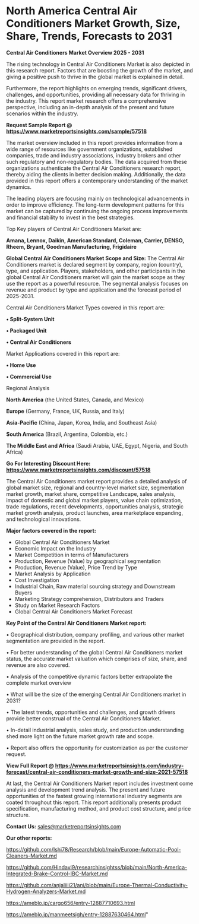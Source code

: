 # North America Central Air Conditioners Market Growth, Size, Share, Trends, Forecasts to 2031

<Strong> Central Air Conditioners Market Overview 2025 - 2031</strong>

The rising technology in Central Air Conditioners Market is also depicted in this research report. Factors that are boosting the growth of the market, and giving a positive push to thrive in the global market is explained in detail.

Furthermore, the report highlights on emerging trends, significant drivers, challenges, and opportunities, providing all necessary data for thriving in the industry. This report market research offers a comprehensive perspective, including an in-depth analysis of the present and future scenarios within the industry.

<strong>Request Sample Report @ <a href=https://www.marketreportsinsights.com/sample/57518>https://www.marketreportsinsights.com/sample/57518</a></strong>

The market overview included in this report provides information from a wide range of resources like government organizations, established companies, trade and industry associations, industry brokers and other such regulatory and non-regulatory bodies. The data acquired from these organizations authenticate the Central Air Conditioners research report, thereby aiding the clients in better decision making. Additionally, the data provided in this report offers a contemporary understanding of the market dynamics.

The leading players are focusing mainly on technological advancements in order to improve efficiency. The long-term development patterns for this market can be captured by continuing the ongoing process improvements and financial stability to invest in the best strategies.

Top Key players of Central Air Conditioners Market are:

<strong>Amana, Lennox, Daikin, American Standard, Coleman, Carrier, DENSO, Rheem, Bryant, Goodman Manufacturing, Frigidaire</strong>

<strong><b>Global Central Air Conditioners Market Scope and Size:</b></strong>
The Central Air Conditioners market is declared segment by company, region (country), type, and application. Players, stakeholders, and other participants in the global Central Air Conditioners market will gain the market scope as they use the report as a powerful resource. The segmental analysis focuses on revenue and product by type and application and the forecast period of 2025-2031.

Central Air Conditioners Market Types covered in this report are:

<strong>• Split-System Unit

• Packaged Unit

• Central Air Conditioners</strong>

Market Applications covered in this report are:

<strong>• Home Use

• Commercial Use</strong> 

Regional Analysis

<strong>North America</strong> (the United States, Canada, and Mexico)

<strong>Europe</strong> (Germany, France, UK, Russia, and Italy)

<strong>Asia-Pacific</strong> (China, Japan, Korea, India, and Southeast Asia)

<strong>South America</strong> (Brazil, Argentina, Colombia, etc.)

<strong>The Middle East and Africa</strong> (Saudi Arabia, UAE, Egypt, Nigeria, and South Africa)

<strong>Go For Interesting Discount Here: <a href=https://www.marketreportsinsights.com/discount/57518>https://www.marketreportsinsights.com/discount/57518</a></strong>

The Central Air Conditioners market report provides a detailed analysis of global market size, regional and country-level market size, segmentation market growth, market share, competitive Landscape, sales analysis, impact of domestic and global market players, value chain optimization, trade regulations, recent developments, opportunities analysis, strategic market growth analysis, product launches, area marketplace expanding, and technological innovations.

<strong><b>Major factors covered in the report:</b></strong>
<ul>
  <li>Global Central Air Conditioners Market </li>
  <li>Economic Impact on the Industry</li>
  <li>Market Competition in terms of Manufacturers</li>
  <li>Production, Revenue (Value) by geographical segmentation</li>
  <li>Production, Revenue (Value), Price Trend by Type</li>
  <li>Market Analysis by Application</li>
  <li>Cost Investigation</li>
  <li>Industrial Chain, Raw material sourcing strategy and Downstream Buyers</li>
  <li>Marketing Strategy comprehension, Distributors and Traders</li>
  <li>Study on Market Research Factors</li>
  <li>Global Central Air Conditioners Market Forecast</li>
</ul>

<strong><b>Key Point of the Central Air Conditioners Market report:</b></strong>

• Geographical distribution, company profiling, and various other market segmentation are provided in the report.

• For better understanding of the global Central Air Conditioners market status, the accurate market valuation which comprises of size, share, and revenue are also covered.

• Analysis of the competitive dynamic factors better extrapolate the complete market overview

• What will be the size of the emerging Central Air Conditioners market in 2031?

• The latest trends, opportunities and challenges, and growth drivers provide better construal of the Central Air Conditioners Market.

• In-detail industrial analysis, sales study, and production understanding shed more light on the future market growth rate and scope.

• Report also offers the opportunity for customization as per the customer request.

<strong><b>View Full Report @ <a href=https://www.marketreportsinsights.com/industry-forecast/central-air-conditioners-market-growth-and-size-2021-57518>https://www.marketreportsinsights.com/industry-forecast/central-air-conditioners-market-growth-and-size-2021-57518</a></b></strong>


At last, the Central Air Conditioners Market report includes investment come analysis and development trend analysis. The present and future opportunities of the fastest growing international industry segments are coated throughout this report. This report additionally presents product specification, manufacturing method, and product cost structure, and price structure.

<strong>Contact Us:</strong>
sales@marketreportsinsights.com

<strong>Our other reports:</strong>

<a href=https://github.com/Ishi78/Research/blob/main/Europe-Automatic-Pool-Cleaners-Market.md>https://github.com/Ishi78/Research/blob/main/Europe-Automatic-Pool-Cleaners-Market.md</a>

<a href=https://github.com/Hindavi9/researchinsightss/blob/main/North-America-Integrated-Brake-Control-IBC-Market.md>https://github.com/Hindavi9/researchinsightss/blob/main/North-America-Integrated-Brake-Control-IBC-Market.md</a>

<a href=https://github.com/anjaliiii21/ani/blob/main/Europe-Thermal-Conductivity-Hydrogen-Analyzers-Market.md>https://github.com/anjaliiii21/ani/blob/main/Europe-Thermal-Conductivity-Hydrogen-Analyzers-Market.md</a>

<a href=https://ameblo.jp/cargo656/entry-12887710693.html>https://ameblo.jp/cargo656/entry-12887710693.html</a>

<a href=https://ameblo.jp/manmeetsigh/entry-12887630464.html>https://ameblo.jp/manmeetsigh/entry-12887630464.html</a>"
